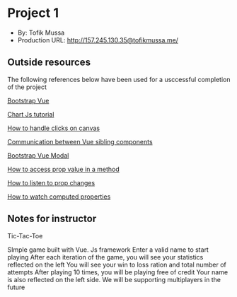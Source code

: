 # Project 1
+ By: Tofik Mussa
+ Production URL: http://157.245.130.35@tofikmussa.me/

## Outside resources
The following references below have been used for a usccessful completion of the project

[Bootstrap Vue](https://bootstrap-vue.js.org/docs)

[Chart Js tutorial](https://alligator.io/vuejs/vue-chart-js/)

[How to handle clicks on canvas](https://www.tutorialspoint.com/How-do-I-add-a-simple-onClick-event-handler-to-an-HTML5-canvas-element)

[Communication between Vue sibling components](https://forum.vuejs.org/t/communication-between-sibling-components/29976/2)

[Bootstrap Vue Modal](https://bootstrap-vue.js.org/docs/components/modal/)

[How to access prop value in a method](https://forum.vuejs.org/t/accessing-prop-value-in-created-method/26630)

[How to listen to prop changes](https://stackoverflow.com/questions/44584292/how-to-listen-for-props-changes)

[How to watch computed properties](https://stackoverflow.com/questions/41067378/watching-computed-properties)

## Notes for instructor
Tic-Tac-Toe

SImple game built with Vue. Js framework
Enter a valid name to start playing
After each iteration of the game, you will see your statistics reflected on the left
You will see your win to loss ration and total number of attempts
After playing 10 times, you will be playing free of credit
Your name is also reflected on the left side. We will be supporting multiplayers in the future
